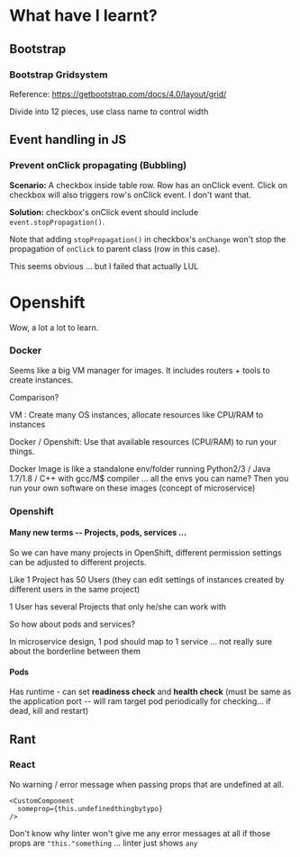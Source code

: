 # What have I learnt?
## Bootstrap

### Bootstrap Gridsystem

Reference: https://getbootstrap.com/docs/4.0/layout/grid/

Divide into 12 pieces, use class name to control width

## Event handling in JS

### Prevent onClick propagating (Bubbling)

**Scenario:** A checkbox inside table row. Row has an onClick event. Click on checkbox will also triggers row's onClick event. I don't want that.

**Solution:** checkbox's onClick event should include `event.stopPropagation()`.

Note that adding `stopPropagation()` in checkbox's `onChange` won't stop the propagation of `onClick` to parent class (row in this case).

This seems obvious ... but I failed that actually LUL

# Openshift

Wow, a lot a lot to learn.

### Docker

Seems like a big VM manager for images. It includes routers + tools to create instances.

Comparison?

VM : Create many OS instances, allocate resources like CPU/RAM to instances

Docker / Openshift: Use that available resources (CPU/RAM) to run your things.

Docker Image is like a standalone env/folder running Python2/3 / Java 1.7/1.8 / C++ with gcc/M$ compiler ... all the envs you can name? Then you run your own software on these images (concept of microservice)

### Openshift

#### Many new terms -- Projects, pods, services ...

So we can have many projects in OpenShift, different permission settings can be adjusted to different projects.

Like 1 Project has 50 Users (they can edit settings of instances created by different users in the same project)

1 User has several Projects that only he/she can work with

So how about pods and services?

In microservice design, 1 pod should map to 1 service ... not really sure about the borderline between them

#### Pods

Has runtime - can set **readiness check** and **health check** (must be same as the application port -- will ram target pod periodically for checking... if dead, kill and restart)

## Rant
### React
No warning / error message when passing props that are undefined at all.
```
<CustomComponent
  someprop={this.undefinedthingbytypo}
/>
```
Don't know why linter won't give me any error messages at all if those props are `"this."something` ... linter just shows `any`

